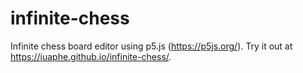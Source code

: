 # infinite-chess
Infinite chess board editor using p5.js (https://p5js.org/). Try it out at https://iuaphe.github.io/infinite-chess/.
